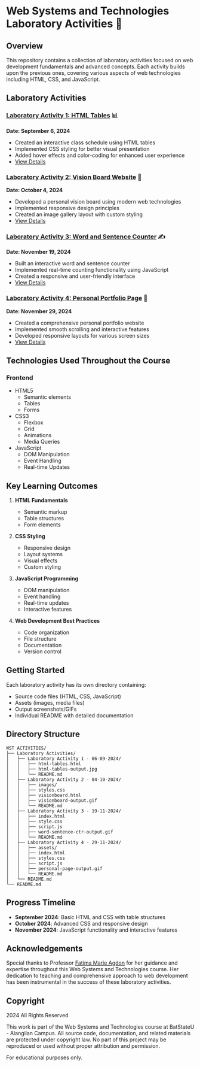 # Web Systems and Technologies Laboratory Activities 🚀

## Overview
This repository contains a collection of laboratory activities focused on web development fundamentals and advanced concepts. Each activity builds upon the previous ones, covering various aspects of web technologies including HTML, CSS, and JavaScript.

## Laboratory Activities

### [Laboratory Activity 1: HTML Tables](./Laboratory%20Activities/Laboratory%20Activity%201%20-%2006-09-2024/) 📊
**Date: September 6, 2024**
- Created an interactive class schedule using HTML tables
- Implemented CSS styling for better visual presentation
- Added hover effects and color-coding for enhanced user experience
- [View Details](./Laboratory%20Activities/Laboratory%20Activity%202%20-%2004-10-2024/)

### [Laboratory Activity 2: Vision Board Website](./Laboratory%20Activities/Laboratory%20Activity%202%20-%2004-10-2024/) 🎯
**Date: October 4, 2024**
- Developed a personal vision board using modern web technologies
- Implemented responsive design principles
- Created an image gallery layout with custom styling
- [View Details](./Laboratory%20Activities/Laboratory%20Activity%202%20-%2004-10-2024/README.md)

### [Laboratory Activity 3: Word and Sentence Counter](./Laboratory%20Activities/Laboratory%20Activity%203%20-%2019-11-2024/) ✍️
**Date: November 19, 2024**
- Built an interactive word and sentence counter
- Implemented real-time counting functionality using JavaScript
- Created a responsive and user-friendly interface
- [View Details](./Laboratory%20Activities/Laboratory%20Activity%203%20-%2019-11-2024/README.md)

### [Laboratory Activity 4: Personal Portfolio Page](./Laboratory%20Activities/Laboratory%20Activity%204%20-%2029-11-2024/) 🌟
**Date: November 29, 2024**
- Created a comprehensive personal portfolio website
- Implemented smooth scrolling and interactive features
- Developed responsive layouts for various screen sizes
- [View Details](./Laboratory%20Activities/Laboratory%20Activity%204%20-%2029-11-2024/README.md)

## Technologies Used Throughout the Course

### Frontend
- HTML5
  - Semantic elements
  - Tables
  - Forms
- CSS3
  - Flexbox
  - Grid
  - Animations
  - Media Queries
- JavaScript
  - DOM Manipulation
  - Event Handling
  - Real-time Updates

## Key Learning Outcomes
1. **HTML Fundamentals**
   - Semantic markup
   - Table structures
   - Form elements

2. **CSS Styling**
   - Responsive design
   - Layout systems
   - Visual effects
   - Custom styling

3. **JavaScript Programming**
   - DOM manipulation
   - Event handling
   - Real-time updates
   - Interactive features

4. **Web Development Best Practices**
   - Code organization
   - File structure
   - Documentation
   - Version control

## Getting Started
Each laboratory activity has its own directory containing:
- Source code files (HTML, CSS, JavaScript)
- Assets (images, media files)
- Output screenshots/GIFs
- Individual README with detailed documentation

## Directory Structure
```
WST ACTIVITIES/
├── Laboratory Activities/
│   ├── Laboratory Activity 1 - 06-09-2024/
│   │   ├── html-tables.html
│   │   ├── html-tables-output.jpg
│   │   └── README.md
│   ├── Laboratory Activity 2 - 04-10-2024/
│   │   ├── images/
│   │   ├── styles.css
│   │   ├── visionboard.html
│   │   ├── visionboard-output.gif
│   │   └── README.md
│   ├── Laboratory Activity 3 - 19-11-2024/
│   │   ├── index.html
│   │   ├── style.css
│   │   ├── script.js
│   │   ├── word-sentence-ctr-output.gif
│   │   └── README.md
│   ├── Laboratory Activity 4 - 29-11-2024/
│   │   ├── assets/
│   │   ├── index.html
│   │   ├── styles.css
│   │   ├── script.js
│   │   ├── personal-page-output.gif
│   │   └── README.md
│   └── README.md
└── README.md
```

## Progress Timeline
- **September 2024**: Basic HTML and CSS with table structures
- **October 2024**: Advanced CSS and responsive design
- **November 2024**: JavaScript functionality and interactive features

## Acknowledgements
Special thanks to Professor [Fatima Marie Agdon](https://github.com/marieemoiselle) for her guidance and expertise throughout this Web Systems and Technologies course. Her dedication to teaching and comprehensive approach to web development has been instrumental in the success of these laboratory activities.

## Copyright
 2024 All Rights Reserved

This work is part of the Web Systems and Technologies course at BatStateU - Alangilan Campus. All source code, documentation, and related materials are protected under copyright law. No part of this project may be reproduced or used without proper attribution and permission.

For educational purposes only.
